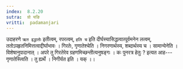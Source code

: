```yaml
---
index:  8.2.20
sutra:  ग्रो यङि
vritti:  padamanjari
---
```


उदाहरणे `ऋत इद्धातोः` इतीत्वम्, रपरत्वम्, `हलि च` इति दीर्घस्यासिद्धत्वात्पूर्वमनेन लत्वम्, ततोऽपहृतनिमित्तत्वाद्दीर्घाभावः ।
गिरतेः, गृणातेश्चेति । निगरणार्थस्य, शब्दार्थस्य च । सामान्येनेति । विशेषानुपादानात् । अपरे तु गिरतेरेव ग्रहणमिच्छन्तीत्यनुषङ्गः । कः पुनरत्र हेतुः ? इत्यत आह---गृणातेस्त्विति । तु ह्यर्थे । निगीर्यत इति । यक् ।।
